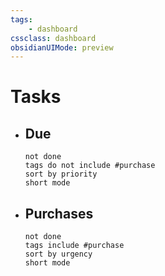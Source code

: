 ```yaml
---
tags:
    - dashboard
cssclass: dashboard
obsidianUIMode: preview
---
```

# Tasks
- ## Due
	```tasks
	not done
	tags do not include #purchase
	sort by priority
	short mode
	```


- ## Purchases
	```tasks
	not done
	tags include #purchase 
	sort by urgency
	short mode
	```